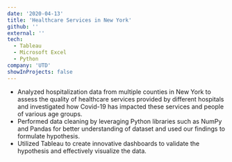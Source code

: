 ```yaml
---
date: '2020-04-13'
title: 'Healthcare Services in New York'
github: ''
external: ''
tech:
  - Tableau
  - Microsoft Excel
  - Python
company: 'UTD'
showInProjects: false
---
```



- Analyzed hospitalization data from multiple counties in New York to assess the quality of healthcare services provided by different hospitals and investigated how Covid-19 has impacted these services and people of various age groups.
- Performed data cleaning by leveraging Python libraries such as NumPy and Pandas for better understanding of dataset and used our findings to formulate hypothesis.
- Utilized Tableau to create innovative dashboards to validate the hypothesis and effectively visualize the data. 
